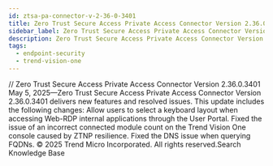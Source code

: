 ```yaml
---
id: ztsa-pa-connector-v-2-36-0-3401
title: Zero Trust Secure Access Private Access Connector Version 2.36.0.3401
sidebar_label: Zero Trust Secure Access Private Access Connector Version 2.36.0.3401
description: Zero Trust Secure Access Private Access Connector Version 2.36.0.3401
tags:
  - endpoint-security
  - trend-vision-one
---
```


/*<![CDATA[*/ $('#title').html($('meta[name=map-description]').attr('content')); /*]]>*/ Zero Trust Secure Access Private Access Connector Version 2.36.0.3401 May 5, 2025—Zero Trust Secure Access Private Access Connector Version 2.36.0.3401 delivers new features and resolved issues. This update includes the following changes: Allow users to select a keyboard layout when accessing Web-RDP internal applications through the User Portal. Fixed the issue of an incorrect connected module count on the Trend Vision One console caused by ZTNP resilience. Fixed the DNS issue when querying FQDNs. © 2025 Trend Micro Incorporated. All rights reserved.Search Knowledge Base